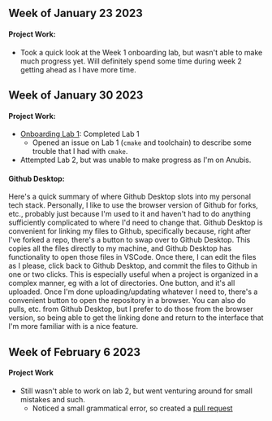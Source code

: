 ## Week of January 23 2023
#### Project Work:
* Took a quick look at the Week 1 onboarding lab, but wasn't able to make much progress yet. Will definitely spend some time during week 2 getting ahead as I have more time.

## Week of January 30 2023
#### Project Work:
* [Onboarding Lab 1](https://github.com/NickyDCFP/NYU-Processor-Design-VIP/tree/main/Lab%201): Completed Lab 1
  * Opened an issue on Lab 1 (`cmake` and toolchain) to describe some trouble that I had with `cmake`. 
* Attempted Lab 2, but was unable to make progress as I'm on Anubis.
#### Github Desktop: 
Here's a quick summary of where Github Desktop slots into my personal tech stack. Personally, I like to use the browser version of Github for forks, etc., probably just because I'm used to it and haven't had to do anything sufficiently complicated to where I'd need to change that. Github Desktop is convenient for linking my files to Github, specifically because, right after I've forked a repo, there's a button to swap over to Github Desktop. This copies all the files directly to my machine, and Github Desktop has functionality to open those files in VSCode. Once there, I can edit the files as I please, click back to Github Desktop, and commit the files to Github in one or two clicks. This is especially useful when a project is organized in a complex manner, eg with a lot of directories. One button, and it's all uploaded. Once I'm done uploading/updating whatever I need to, there's a convenient button to open the repository in a browser. You can also do pulls, etc. from Github Desktop, but I prefer to do those from the browser version, so being able to get the linking done and return to the interface that I'm more familiar with is a nice feature.

## Week of February 6 2023
#### Project Work
* Still wasn't able to work on lab 2, but went venturing around for small mistakes and such.
  * Noticed a small grammatical error, so created a [pull request](https://github.com/NYU-Processor-Design/nyu-processor-design.github.io/pull/46)
